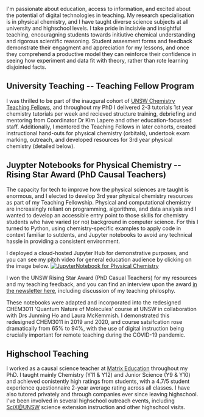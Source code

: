I'm passionate about education, access to information, and excited about the potential of digital technologies in teaching. My research specialisation is in physical chemistry, and I have taught diverse science subjects at all university and highschool levels. I take pride in incisivie and insightful teaching, encouragning students towards initiutive chemical understanding and rigorous scientific reasoning. Student assesment forms and feedback demonstrate their engagment and appreciation for my lessons, and once they comprehend a productive model they can reinforce their confidence in seeing how experiment and data fit with theory, rather than rote learning disjointed facts. 

## University Teaching -- Teaching Fellow Program
I was thrilled to be part of the inaugural cohort of [UNSW Chemistry Teaching Fellows](https://www.chemistry.unsw.edu.au/current-students/postgraduate-research/scholarships/teaching-fellowship "UNSW Chemistry Teaching Fellows details"), and throughout my PhD I delivered 2-3 tutorials 1st year chemistry tutorials per week and recieved structure training, debriefing and mentoring from Coordinator Dr Kim Lapere and other education-focussed staff. Additionally, I mentored the Teaching Fellows in
later cohorts, created instructional hand-outs for physical chemistry (orbitals), undertook exam marking, outreach, and developed resources for 3rd year physical chemistry (detailed below).


## Juypter Notebooks for Physical Chemistry --  Rising Star Award (PhD Causal Teachers)
The capacity for tech to improve how the physical sciences are taught is enormous, and I elected to develop 3rd year physical chemistry resources as part of my Teaching Fellowship. Physical and computational chemistry are increasingly reliant on programming,  algorithms, and data analysis and I wanted to develop an accessible entry point to those skills for chemistry students who have varied (or no) background in computer science. For this I turned to Python,
using chemistry-specific examples to apply code in context familiar to sutdents, and Jupyter notebooks to avoid any technical hassle in providing a consistent environment. 

I deployed a cloud-hosted Jupyter Hub for demonstrative purposes, and you can see my pitch video for general education audience by clicking on the image below. 
[![JupyterNotebook for Physical Chemistry](https://img.youtube.com/vi/c_rki9CYYGg/0.jpg)](https://youtu.be/c_rki9CYYGg)

I won the UNSW Rising Star Award (PhD Casual Teachers) for my resources and my teaching feedback, and you can find an interview upon the award [in the newsletter here](https://mailchi.mp/034ed4ae6bb3/march-2019-newsletter-from-the-dean-of-science-460037), including discussion of my teaching philosphy.

These notebooks were adapted and incorporated into the redesigned CHEM3011 'Quantum Nature of Molecules' course at UNSW in collaboration with Drs Junming Ho and Laura McKemmish. I demonstrated this redesigned CHEM3011 in 2019 and 2020, and course satsifcation rose dramatically from 65% to 94%, with the use of digital instruction being crucially important for remote teaching during the COVID-19 pandemic.

## Highschool Teaching
I worked as a causal science teacher at [Matrix Education](https://www.matrix.edu.au/) throughout my PhD. I taught mainly Chemistry (Y11 & Y12) and Junior Science (Y9 & Y10) and achieved conistently high ratings from students, with a 4.7/5 student experience questionnaire 2-year average rating across all classes. I have also tutored privately and through companies ever since leaving highschool.  I've been involved in several highschool outreach events, including [SciX@UNSW](https://www.science.unsw.edu.au/using-computational-tools-develop-new-materials-water-purification) science extension instruction and other highschool visits.
